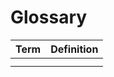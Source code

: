 # Glossary

| **Term** | **Definition** |
|:--------:|:---------------|
|          |                |
|          |                |